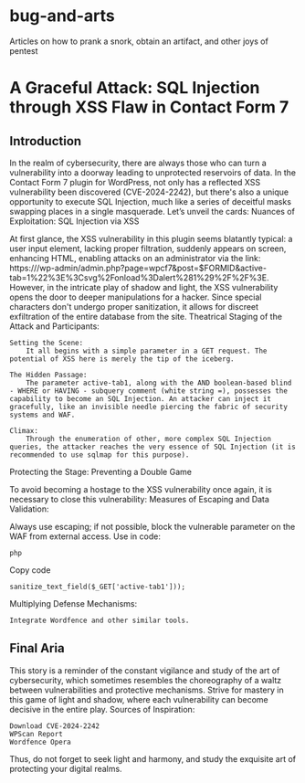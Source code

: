 # bug-and-arts
Articles on how to prank a snork, obtain an artifact, and other joys of pentest

# A Graceful Attack: SQL Injection through XSS Flaw in Contact Form 7 #

## Introduction ##

In the realm of cybersecurity, there are always those who can turn a vulnerability into a doorway leading to unprotected reservoirs of data. In the Contact Form 7 plugin for WordPress, not only has a reflected XSS vulnerability been discovered (CVE-2024-2242), but there's also a unique opportunity to execute SQL Injection, much like a series of deceitful masks swapping places in a single masquerade. Let’s unveil the cards:
Nuances of Exploitation: SQL Injection via XSS

At first glance, the XSS vulnerability in this plugin seems blatantly typical: a user input element, lacking proper filtration, suddenly appears on screen, enhancing HTML, enabling attacks on an administrator via the link: https:///wp-admin/admin.php?page=wpcf7&post=$FORMID&active-tab=1%22%3E%3Csvg%2Fonload%3Dalert%281%29%2F%2F%3E. However, in the intricate play of shadow and light, the XSS vulnerability opens the door to deeper manipulations for a hacker. Since special characters don't undergo proper sanitization, it allows for discreet exfiltration of the entire database from the site.
Theatrical Staging of the Attack and Participants:

    Setting the Scene:
        It all begins with a simple parameter in a GET request. The potential of XSS here is merely the tip of the iceberg.

    The Hidden Passage:
        The parameter active-tab1, along with the AND boolean-based blind - WHERE or HAVING - subquery comment (white string =), possesses the capability to become an SQL Injection. An attacker can inject it gracefully, like an invisible needle piercing the fabric of security systems and WAF.

    Climax:
        Through the enumeration of other, more complex SQL Injection queries, the attacker reaches the very essence of SQL Injection (it is recommended to use sqlmap for this purpose).

Protecting the Stage: Preventing a Double Game

To avoid becoming a hostage to the XSS vulnerability once again, it is necessary to close this vulnerability:
Measures of Escaping and Data Validation:

Always use escaping; if not possible, block the vulnerable parameter on the WAF from external access.
    Use in code:

    php

Copy code

    sanitize_text_field($_GET['active-tab1']));

Multiplying Defense Mechanisms:

    Integrate Wordfence and other similar tools.

## Final Aria ##

This story is a reminder of the constant vigilance and study of the art of cybersecurity, which sometimes resembles the choreography of a waltz between vulnerabilities and protective mechanisms. Strive for mastery in this game of light and shadow, where each vulnerability can become decisive in the entire play.
Sources of Inspiration:

    Download CVE-2024-2242
    WPScan Report
    Wordfence Opera

Thus, do not forget to seek light and harmony, and study the exquisite art of protecting your digital realms.
